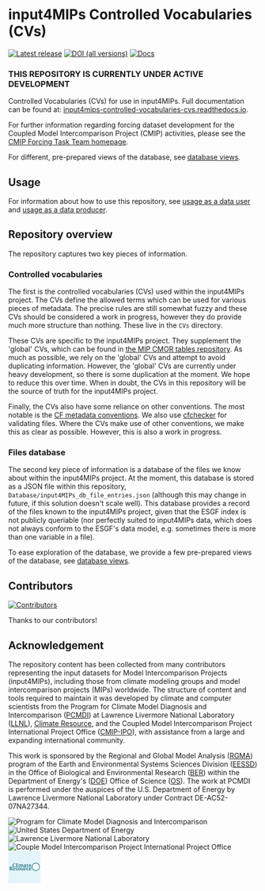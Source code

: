 <!--- --8<-- [start:header] -->
# input4MIPs Controlled Vocabularies (CVs)

[![Latest release](https://img.shields.io/badge/Latest%20release-v6.5.22-brightgreen.svg)](https://github.com/PCMDI/input4MIPs_CVs/releases/tag/v6.5.22)
[![DOI (all versions)](https://zenodo.org/badge/doi/10.5281/zenodo.12629796.svg)](https://zenodo.org/doi/10.5281/zenodo.12629796)
[![Docs](https://readthedocs.org/projects/input4mips-controlled-vocabularies-cvs/badge/?version=latest)](https://input4mips-controlled-vocabularies-cvs.readthedocs.io)

### THIS REPOSITORY IS CURRENTLY UNDER ACTIVE DEVELOPMENT

Controlled Vocabularies (CVs) for use in input4MIPs.
Full documentation can be found at: [input4mips-controlled-vocabularies-cvs.readthedocs.io](https://input4mips-controlled-vocabularies-cvs.readthedocs.io).

For further information regarding forcing dataset development
for the Coupled Model Intercomparison Project (CMIP) activities,
please see the
[CMIP Forcing Task Team homepage](https://wcrp-cmip.org/cmip7-task-teams/forcings/).

<!--- --8<-- [end:header] -->

<!--- 
    Note: different link here compared to in `docs/` 
    so that the link renders correctly on the GitHub homepage 
-->
For different, pre-prepared views of the database,
see 
[database views](https://input4mips-controlled-vocabularies-cvs.readthedocs.io/en/latest/database-views/).

## Usage

<!--- 
    Note: point to rendered docs 
    to avoid link rendering issues on the GitHub homepage 
-->

For information about how to use this repository,
see 
[usage as a data user](https://input4mips-controlled-vocabularies-cvs.readthedocs.io/en/latest/usage-data-user/#usage-as-a-data-user)
and [usage as a data producer](https://input4mips-controlled-vocabularies-cvs.readthedocs.io/en/latest/usage-data-user/#usage-as-a-data-producer).

<!--- --8<-- [start:repository-overview] -->
## Repository overview

The repository captures two key pieces of information.

### Controlled vocabularies

The first is the controlled vocabularies (CVs) used within the input4MIPs project.
The CVs define the allowed terms which can be used for various pieces of metadata.
The precise rules are still somewhat fuzzy 
and these CVs should be considered a work in progress,
however they do provide much more structure than nothing.
These live in the `CVs` directory.

These CVs are specific to the input4MIPs project.
They supplement the 'global' CVs, which can be found in 
[the MIP CMOR tables repository](https://github.com/PCMDI/mip-cmor-tables).
As much as possible, we rely on the 'global' CVs
and attempt to avoid duplicating information.
However, the 'global' CVs are currently under heavy development,
so there is some duplication at the moment.
We hope to reduce this over time.
When in doubt, the CVs in this repository will be the source of truth for the input4MIPs project.

Finally, the CVs also have some reliance on other conventions.
The most notable is the [CF metadata conventions](https://cfconventions.org/).
We also use [cfchecker](https://github.com/cedadev/cf-checker)
for validating files.
Where the CVs make use of other conventions, we make this as clear as possible.
However, this is also a work in progress.

### Files database

The second key piece of information is a database of the files we know about within the input4MIPs project.
At the moment, this database is stored as a JSON file within this repository,
`Database/input4MIPs_db_file_entries.json`
(although this may change in future, if this solution doesn't scale well).
This database provides a record of the files known to the input4MIPs project,
given that the ESGF index is not publicly queriable 
(nor perfectly suited to input4MIPs data, 
which does not always conform to the ESGF's data model, 
e.g. sometimes there is more than one variable in a file).

To ease exploration of the database, 
we provide a few pre-prepared views of the database,
see [database views](https://input4mips-controlled-vocabularies-cvs.readthedocs.io/en/latest/database-views/).
<!--- --8<-- [end:repository-overview] -->

## Contributors

<!--- --8<-- [start:contributors] -->
[![Contributors](https://contrib.rocks/image?repo=PCMDI/input4MIPs_CVs)](https://github.com/PCMDI/input4MIPs_CVs/graphs/contributors)

Thanks to our contributors!
<!--- --8<-- [end:contributors] -->

## Acknowledgement

<!--- --8<-- [start:acknowledgement] -->
The repository content has been collected from many contributors representing the input datasets for Model Intercomparison Projects (input4MIPs), including those from climate modeling groups and model intercomparison projects (MIPs) worldwide. The structure of content and tools required to maintain it was developed by climate and computer scientists from the Program for Climate Model Diagnosis and Intercomparison ([PCMDI](https://pcmdi.llnl.gov/)) at Lawrence Livermore National Laboratory ([LLNL](https://www.llnl.gov/)), [Climate Resource](https://www.climate-resource.com/), and the Coupled Model Intercomparison Project International Project Office ([CMIP-IPO](https://wcrp-cmip.org/cmip-governance/project-office/)), with assistance from a large and expanding international community.

This work is sponsored by the Regional and Global Model Analysis ([RGMA](https://climatemodeling.science.energy.gov/program/regional-global-model-analysis)) program of the Earth and Environmental Systems Sciences Division ([EESSD](https://science.osti.gov/ber/Research/eessd)) in the Office of Biological and Environmental Research ([BER](https://science.osti.gov/ber)) within the Department of Energy's ([DOE](https://www.energy.gov/)) Office of Science ([OS](https://science.osti.gov/)). The work at PCMDI is performed under the auspices of the U.S. Department of Energy by Lawrence Livermore National Laboratory under Contract DE-AC52-07NA27344.
<!--- --8<-- [end:acknowledgement] -->

<!--- 
    Note: different link here compared to in `docs/` 
    so that the link renders correctly on the GitHub homepage 
-->
<p>
    <img src="https://pcmdi.github.io/assets/PCMDI/100px-PCMDI-Logo-NoText-square-png8.png"
         width="65"
         style="margin-right: 30px"
         title="Program for Climate Model Diagnosis and Intercomparison"
         alt="Program for Climate Model Diagnosis and Intercomparison"
    >&nbsp;
    <img src="https://pcmdi.github.io/assets/DOE/480px-DOE_Seal_Color.png"
         width="65"
         style="margin-right: 30px"
         title="United States Department of Energy"
         alt="United States Department of Energy"
    >&nbsp;
    <img src="https://pcmdi.github.io/assets/LLNL/212px-LLNLiconPMS286-WHITEBACKGROUND.png"
         width="65"
         style="margin-right: 30px"
         title="Lawrence Livermore National Laboratory"
         alt="Lawrence Livermore National Laboratory"
    >&nbsp;
    <img src="https://pcmdi.github.io/assets/CMIP/100px-CMIP_Logo_RGB_Positive-square-96dpi.png"
         width="65"
         style="margin-right: 30px"
         title="Couple Model Intercomparison Project International Project Office"
         alt="Couple Model Intercomparison Project International Project Office"
    >&nbsp;
    <img src="https://raw.githubusercontent.com/PCMDI/input4MIPs_CVs/main/docs/assets/CR_Logo%20_Square_400x400.png"
         width="65"
         style="margin-right: 30px"
         title="Climate Resource"
         alt="Climate Resource"
    >
</p>
